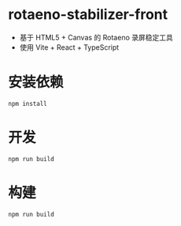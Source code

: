 # rotaeno-stabilizer-front
- 基于 HTML5 + Canvas 的 Rotaeno 录屏稳定工具
- 使用 Vite + React + TypeScript



# 安装依赖

```shell
npm install
```



# 开发

```shell
npm run build
```



# 构建

```shell
npm run build
```

